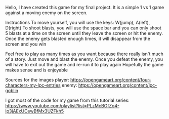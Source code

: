Hello, I have created this game for my final project. It is a simple 1 vs 1 game against a moving enemy on the screen.

Instructions
To move yourself, you will use the keys: W(jump), A(left), D(right)
To shoot blasts, you will use the space bar and you can only shoot 5 blasts at a time on the screen until they leave the screen or hit the enemy. 
Once the enemy gets blasted enough times, it will disappear from the screen and you win

Feel free to play as many times as you want because there really isn't much of a story. Just move and blast the enemy. 
Once you defeat the enemy, you will have to exit out the game and re-run it to play again
Hopefully the game makes sense and is enjoyable

Sources for the images
player: https://opengameart.org/content/four-characters-my-lpc-entries
enemy: https://opengameart.org/content/lpc-goblin 

I got most of the code for my game from this tutorial series: https://www.youtube.com/playlist?list=PLzMcBGfZo4-lp3jAExUCewBfMx3UZFkh5

